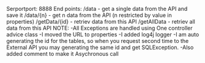 Serportport: 8888
End points:
/data - get a single data from the API and save it
/data/{n} - get n data from the API (n restricted by value in properties)
/getData/{id} - retriev data from this API
/getAllData - retriev all data from this API
NOTE:
-All Exceptions are handled using One controller advice class
-I moved the URL to properties
-I added log4j logger
-I am auto generating the id for the tables, 
so when you request second time to the External API you may generating
the same id and get SQLException.
-Also added comment to make it Asychronous call 


